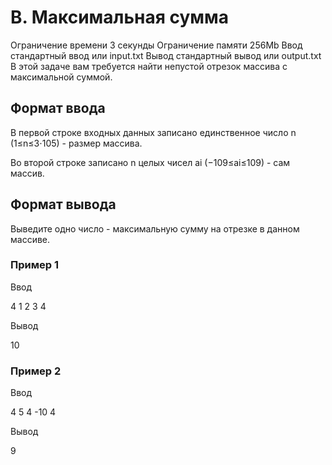 # B. Максимальная сумма

Ограничение времени 3 секунды
Ограничение памяти 256Mb
Ввод стандартный ввод или input.txt
Вывод стандартный вывод или output.txt
В этой задаче вам требуется найти непустой отрезок массива с максимальной суммой.

## Формат ввода

В первой строке входных данных записано единственное число n (1≤n≤3⋅105) - размер массива.

Во второй строке записано n целых чисел ai (−109≤ai≤109) - сам массив.

## Формат вывода

Выведите одно число - максимальную сумму на отрезке в данном массиве.

### Пример 1

Ввод

4
1 2 3 4

Вывод

10

### Пример 2

Ввод

4
5 4 -10 4

Вывод

9

